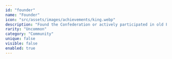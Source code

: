 ```yaml
---
id: "founder"
name: "Founder"
icon: "src/assets/images/achievements/king.webp"
description: "Found the Confederation or actively participated in old Forest Cups."
rarity: "Uncommon"
category: "Community"
unique: false
visible: false
enabled: true
---
```

